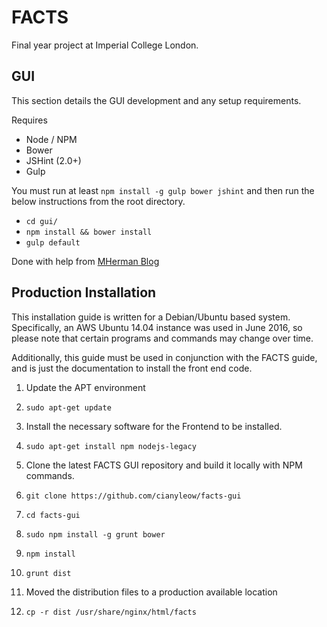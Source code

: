 # FACTS
Final year project at Imperial College London.

GUI
---
This section details the GUI development and any setup requirements.

Requires
- Node / NPM
- Bower
- JSHint (2.0+)
- Gulp

You must run at least `npm install -g gulp bower jshint` and then run the below instructions from the root directory.
* `cd gui/`
* `npm install && bower install`
* `gulp default`

Done with help from [MHerman Blog](http://mherman.org/blog/2014/08/14/kickstarting-angular-with-gulp/#.Vo-O2xWLQU1)

Production Installation
-----------------------

This installation guide is written for a Debian/Ubuntu based system. Specifically, an AWS Ubuntu 14.04 instance was used in June 2016, so please note that certain programs and commands may change over time.

Additionally, this guide must be used in conjunction with the FACTS guide, and is just the documentation to install the front end code. 

1. Update the APT environment
  1. `sudo apt-get update`

2. Install the necessary software for the Frontend to be installed.
  1. `sudo apt-get install npm nodejs-legacy`
  
3. Clone the latest FACTS GUI repository and build it locally with NPM commands.
  1. `git clone https://github.com/cianyleow/facts-gui`
  2. `cd facts-gui`
  3. `sudo npm install -g grunt bower`
  4. `npm install`
  5. `grunt dist`

4. Moved the distribution files to a production available location
  1. `cp -r dist /usr/share/nginx/html/facts`
